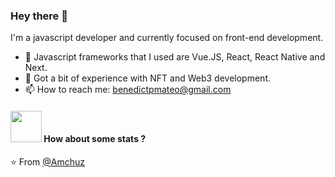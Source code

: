 ### Hey there 👋

I'm a javascript developer and currently focused on front-end development.

- 🌱 Javascript frameworks that I used are Vue.JS, React, React Native and Next.
- 🚀 Got a bit of experience with NFT and Web3 development.
- 📫 How to reach me: [benedictpmateo@gmail.com](mailto:benedictpmateo@gmail.com)

#### <img src="https://media.giphy.com/media/VgCDAzcKvsR6OM0uWg/giphy.gif" width="50"> How about some stats ?
  

⭐️ From [@Amchuz](https://github.com/Amchuz)
